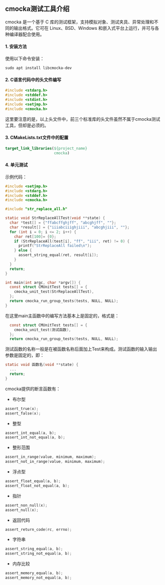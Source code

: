## cmocka测试工具介绍

cmocka 是一个基于 C 库的测试框架，支持模拟对象、测试夹具、异常处理和不同的输出格式。它可在 Linux、BSD、Windows 和嵌入式平台上运行，并可与各种编译器配合使用。

#### 1. 安装方法

使用以下命令安装：

```shell
sudo apt install libcmocka-dev
```

#### 2. C语言代码中的头文件编写

```c
#include <stdarg.h>
#include <stddef.h>
#include <stdint.h>
#include <setjmp.h>
#include <cmocka.h>
```

这里要注意的是，以上头文件中，前三个标准库的头文件虽然不属于cmocka测试工具，但却是必须的。

#### 3. CMakeLists.txt文件中的配置

```cmake
target_link_libraries(${project_name}
                      cmocka)
```

#### 4. 单元测试

示例代码：

```c
#include <setjmp.h>
#include <stdarg.h>
#include <stddef.h>
#include <cmocka.h>

#include "str_replace_all.h"

static void StrReplaceAllTest(void **state) {
  char *test[] = {"ffabcffghjff", "abcghjff", ""};
  char *result[] = {"iiiabciiighjiii", "abcghjiii", ""};
  for (int i = 0; i <= 2; i++) {
    char ret[100]= {0};
    if (StrReplaceAll(test[i], "ff", "iii", ret) != 0) {
      printf("StrReplaceAll failed\n");
    } else {
      assert_string_equal(ret, result[i]);
    }
  }
  return;
}

int main(int argc, char *argv[]) {
  const struct CMUnitTest tests[] = {
    cmocka_unit_test(StrReplaceAllTest),
  };
  return cmocka_run_group_tests(tests, NULL, NULL);
}
```

在这里main主函数中的编写方法基本上是固定的，格式是：

```c
  const struct CMUnitTest tests[] = {
    cmocka_unit_test(测试函数),
  };
  return cmocka_run_group_tests(tests, NULL, NULL);
```

测试函数的名称一般是在被函数名称后面加上Test来构成。测试函数的输入输出参数是固定的，即：

```c
static void 函数名(void **state) {
  ...
  return;
}
```

cmocka提供的断言函数有：

- 布尔型

```c
assert_true(x);
assert_false(x);
```

- 整型

```c
assert_int_equal(a, b);
assert_int_not_equal(a, b);
```

- 整形范围

```c
assert_in_range(value, minimum, maximum);
assert_not_in_range(value, minimum, maximum);
```

- 浮点型

```c
assert_float_equal(a, b);
assert_float_not_equal(a, b);
```

- 指针

```c
assert_non_null(x);
assert_null(x);
```

- 返回代码

```c
assert_return_code(rc, errno);
```

- 字符串

```c
assert_string_equal(a, b);
assert_string_not_equal(a, b);
```

- 内存比较

```c
assert_memory_equal(a, b);
assert_memory_not_equal(a, b);
```
